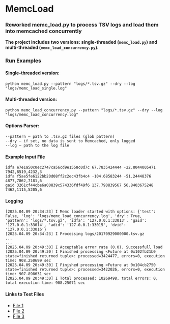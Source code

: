 # MemcLoad
### Reworked memc_load.py to process TSV logs and load them into memcached concurrently
**The project includes two versions: single-threaded (`memc_load.py`) and multi-threaded (`memc_load_concurrency.py`).**

### Run Examples
#### Single-threaded version:
```shell
python memc_load.py --pattern "logs/*.tsv.gz" --dry --log "logs/memc_load_single.log"
```

#### Multi-threaded version:
```shell
python memc_load_concurrency.py --pattern "logs/*.tsv.gz" --dry --log "logs/memc_load_concurrency.log"
```

#### Options Parser:
```
--pattern — path to .tsv.gz files (glob pattern)
--dry — if set, no data is sent to Memcached, only logged
--log — path to the log file
```

#### Example Input File
```
idfa e7e1a50c0ec2747ca56cd9e1558c0d7c 67.7835424444 -22.8044005471 7942,8519,4232,3
idfa f5ae5fe6122bb20d08ff2c2ec43fb4c4 -104.68583244 -51.24448376 4877,7862,7181,6
gaid 3261cf44cbe6a00839c574336fdf49f6 137.790839567 56.8403675248 7462,1115,5205,6
``` 

#### Logging
```
[2025.04.09 20:34:23] I Memc loader started with options: {'test': False, 'log': 'logs/memc_load_concurrency.log', 'dry': True, 'pattern': 'logs/*.tsv.gz', 'idfa': '127.0.0.1:33013', 'gaid': '127.0.0.1:33014', 'adid': '127.0.0.1:33015', 'dvid': '127.0.0.1:33016'}
[2025.04.09 20:34:23] I Processing logs/20170929000000.tsv.gz
...
...
[2025.04.09 20:49:30] I Acceptable error rate (0.0). Successfull load
[2025.04.09 20:49:30] I Finished processing <Future at 0x102fb21b0 state=finished returned tuple>: processed=3424477, errors=0, execution time: 908.250699 sec
[2025.04.09 20:49:30] I Finished processing <Future at 0x104cb2750 state=finished returned tuple>: processed=3422026, errors=0, execution time: 907.898631 sec
[2025.04.09 20:49:30] I Total processed: 10269498, total errors: 0, total execution time: 908.25071 sec
```

#### Links to Test Files
- [File 1](https://cloud.mail.ru/public/2hZL/Ko9s8R9TA)
- [File 2](https://cloud.mail.ru/public/DzSX/oj8RxGX1A)
- [File 3](https://cloud.mail.ru/public/LoDo)



